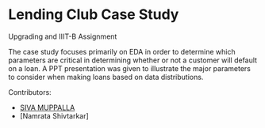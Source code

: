 
# Lending Club Case Study
Upgrading and IIIT-B Assignment

The case study focuses primarily on EDA in order to determine which parameters are critical in determining whether or not a customer will default on a loan. A PPT presentation was given to illustrate 
the major parameters to consider when making loans based on data distributions. 

Contributors:
* [SIVA MUPPALLA](https://github.com//SIVAMUPPALLA)
* [Namrata Shivtarkar]



